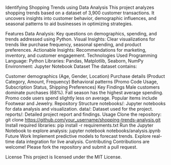 
Identifying Shopping Trends using Data Analysis
This project analyzes shopping trends based on a dataset of 3,900 customer transactions. It uncovers insights into customer behavior, demographic influences, and seasonal patterns to aid businesses in optimizing strategies.

Features
Data Analysis: Key questions on demographics, spending, and trends addressed using Python.
Visual Insights: Clear visualizations for trends like purchase frequency, seasonal spending, and product preferences.
Actionable Insights: Recommendations for marketing, inventory, and customer engagement.
Technologies Used
Programming Language: Python
Libraries: Pandas, Matplotlib, Seaborn, NumPy
Environment: Jupyter Notebook
Dataset
The dataset contains:

Customer demographics (Age, Gender, Location)
Purchase details (Product Category, Amount, Frequency)
Behavioral patterns (Promo Code Usage, Subscription Status, Shipping Preferences)
Key Findings
Male customers dominate purchases (68%).
Fall season has the highest average spending.
Promo code users spend slightly less on average.
Popular items include Footwear and Jewelry.
Repository Structure
notebooks/: Jupyter notebooks for data analysis and visualization.
data/: Dataset used for the project.
reports/: Detailed project report and findings.
Usage
Clone the repository:
git clone https://github.com/your_username/shopping-trends-analysis.git
Install required libraries:
pip install -r requirements.txt
Run the Jupyter Notebook to explore analysis:
jupyter notebook notebooks/analysis.ipynb
Future Work
Implement predictive models to forecast trends.
Explore real-time data integration for live analysis.
Contributing
Contributions are welcome! Please fork the repository and submit a pull request.

License
This project is licensed under the MIT License.
